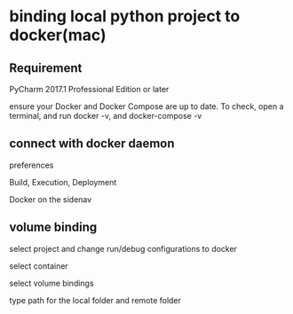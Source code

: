# binding local python project to docker(mac)

## Requirement

PyCharm 2017.1 Professional Edition or later

ensure your Docker and Docker Compose are up to date. To check, open a terminal, and run docker -v, and docker-compose -v


## connect with docker daemon

preferences

Build, Execution, Deployment

Docker on the sidenav


## volume binding

select project and change run/debug configurations to docker

select container

select volume bindings

type path for the local folder and remote folder
